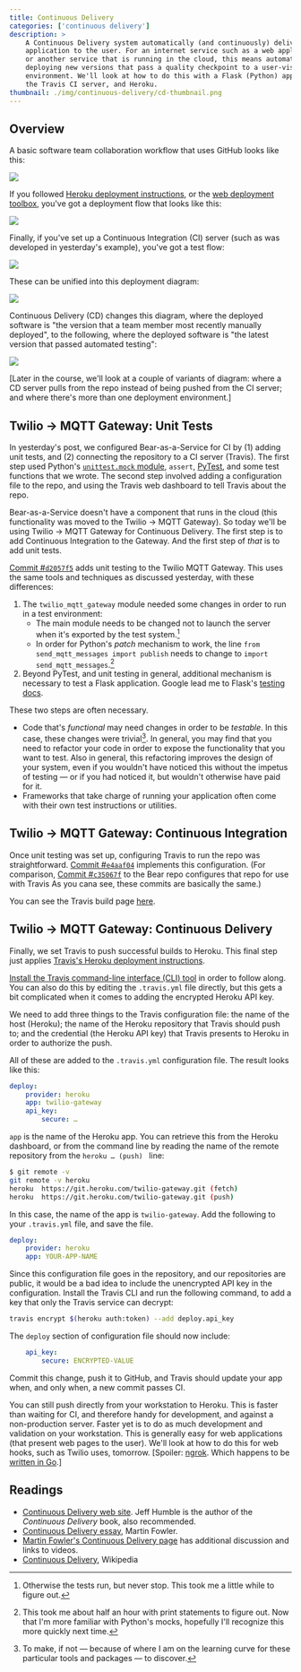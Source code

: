 ```yaml
---
title: Continuous Delivery
categories: ['continuous delivery']
description: >
    A Continuous Delivery system automatically (and continuously) delivers your
    application to the user. For an internet service such as a web application
    or another service that is running in the cloud, this means automatically
    deploying new versions that pass a quality checkpoint to a user-visible
    environment. We'll look at how to do this with a Flask (Python) application,
    the Travis CI server, and Heroku.
thumbnail: ./img/continuous-delivery/cd-thumbnail.png
---
```


## Overview

A basic software team collaboration workflow that uses GitHub looks like this:

![](./img/continuous-delivery/two-laptops.png)

If you followed [Heroku deployment instructions](https://devcenter.heroku.com/articles/getting-started-with-python#deploy-the-app), or the [web deployment toolbox](https://toolboxes.olin.build/), you've got a deployment flow that looks like this:

![](./img/continuous-delivery/heroku.png)

Finally, if you've set up a Continuous Integration (CI) server (such as
was developed in yesterday's example), you've got a test flow:

![](./img/continuous-delivery/ci.png)

These can be unified into this deployment diagram:

![](./img/continuous-delivery/heroku-and-ci.png)

Continuous Delivery (CD) changes this diagram, where the deployed software is
"the version that a team member most recently manually deployed", to the
following, where the deployed software is "the latest version that passed
automated testing":

![](./img/continuous-delivery/ci.png)

\[Later in the course, we'll look at a couple of variants of diagram: where a
CD server pulls from the repo instead of being pushed from the CI server; and
where there's more than one deployment environment.\]

## Twilio → MQTT Gateway: Unit Tests

In yesterday's post, we configured Bear-as-a-Service for CI by (1) adding unit
tests, and (2) connecting the repository to a CI server (Travis). The first step
used Python's [`unittest.mock`
module](https://docs.python.org/3/library/unittest.mock-examples.html),
`assert`, [PyTest](https://docs.pytest.org/en/latest/), and some test functions
that we wrote. The second step involved adding a configuration file to the repo,
and using the Travis web dashboard to tell Travis about the repo.

Bear-as-a-Service doesn't have a component that runs in the cloud (this
functionality was moved to the Twilio → MQTT Gateway). So today we'll be using
Twilio → MQTT Gateway for Continuous Delivery. The first step is to add Continuous
Integration to the Gateway. And the first step of *that* is to add unit tests.

[Commit #`d2057f5`](https://github.com/olin-build/twilio-mqtt-gateway/commit/d2057f51f88589e36136f4dfc689084bc2bf1253) adds unit testing to the Twilio MQTT
Gateway. This uses the same tools and techniques as discussed yesterday, with these differences:

1. The `twilio_mqtt_gateway` module needed some changes in order to run in a test environment:
    * The main module needs to be changed not to launch the server when it's exported by the test system.[^1]
    * In order for Python's *patch* mechanism to work, the line `from send_mqtt_messages import publish` needs to change to `import send_mqtt_messages`.[^2]
2. Beyond PyTest, and unit testing in general, additional mechanism is necessary to test a Flask application. Google lead me to Flask's [testing docs](http://flask.pocoo.org/docs/0.12/testing/).

[^1]: Otherwise the tests run, but never stop. This took me a little while to figure out.
[^2]: This took me about half an hour with print statements to figure out. Now that I'm more familiar with Python's mocks, hopefully I'll recognize this more quickly next time.

These two steps are often necessary.

* Code that's *functional* may need changes in order to be *testable*. In this
  case, these changes were trivial[^3]. In general, you may find that you need
  to refactor your code in order to expose the functionality that you want to
  test. Also in general, this refactoring improves the design of your system,
  even if you wouldn't have noticed this without the impetus of testing — or if
  you had noticed it, but wouldn't otherwise have paid for it.
* Frameworks that take charge of running your application often come with their
  own test instructions or utilities.

[^3]: To make, if not — because of where I am on the learning curve for these particular
      tools and packages — to discover.

## Twilio → MQTT Gateway: Continuous Integration

Once unit testing was set up, configuring Travis to run the repo was
straightforward. [Commit #`e4aaf04`](https://github.com/olin-build/twilio-mqtt-gateway/commit/e4aaf043614ee60832cff1827f5a299e44af7adc) implements this configuration.
(For comparison, [Commit #`c35067f`](https://github.com/olinlibrary/bear-as-a-service/commit/c35067f8b60d7e2964a6ef38fc60870f817aeaea) to the Bear repo configures that repo for use with Travis
 As you cana see, these commits are basically the same.)

You can see the Travis build page [here](https://travis-ci.org/olin-build/twilio-mqtt-gateway).

## Twilio → MQTT Gateway: Continuous Delivery

Finally, we set Travis to push successful builds to Heroku. This final step just applies [Travis's Heroku deployment instructions](https://docs.travis-ci.com/user/deployment/heroku/).

[Install the Travis command-line interface (CLI) tool](https://github.com/travis-ci/travis.rb#installation)
in order to follow along. You can also do this by editing the `.travis.yml` file directly,
but this gets a bit complicated when it comes to adding the encrypted Heroku API key.

We need to add three things to the Travis configuration file: the name of the
host (Heroku); the name of the Heroku repository that Travis should push to;
and the credential (the Heroku API key) that Travis presents to Heroku in order
to authorize the push.

All of these are added to the `.travis.yml` configuration file. The result
looks like this:

```yaml
deploy:
    provider: heroku
    app: twilio-gateway
    api_key:
        secure: …
```

`app` is the name of the Heroku app. You can retrieve this from the Heroku
dashboard, or from the command line by reading the name of the remote
repository from the `heroku … (push) ` line:

```bash
$ git remote -v
git remote -v heroku
heroku  https://git.heroku.com/twilio-gateway.git (fetch)
heroku  https://git.heroku.com/twilio-gateway.git (push)
```

In this case, the name of the app is `twilio-gateway`. Add the following to
your `.travis.yml` file, and save the file.

```yaml
deploy:
    provider: heroku
    app: YOUR-APP-NAME
```

Since this configuration file goes in the repository, and our repositories
are public, it would be a bad idea to include the unencrypted API key in
the configuration. Install the Travis CLI and run the following command,
to add a key that only the Travis service can decrypt:

```bash
travis encrypt $(heroku auth:token) --add deploy.api_key
```

The `deploy` section of configuration file should now include:

```yaml
    api_key:
        secure: ENCRYPTED-VALUE
```

Commit this change, push it to GitHub, and Travis should update your app
when, and only when, a new commit passes CI.

You can still push directly from your workstation to Heroku. This is faster
than waiting for CI, and therefore handy for development, and against a
non-production server. Faster yet is to do as much development and validation
on your workstation. This is generally easy for web applications (that present
web pages to the user). We'll look at how to do this for web hooks, such as
Twilio uses, tomorrow. \[Spoiler: [ngrok](https://ngrok.com). Which happens
to be [written in Go](https://github.com/inconshreveable/ngrok).\]

## Readings

* [Continuous Delivery web site](https://continuousdelivery.com). Jeff Humble is
  the author of the _Continuous Delivery_ book, also recommended.
* [Continuous Delivery essay](https://martinfowler.com/bliki/ContinuousDelivery.html), Martin Fowler.
* [Martin Fowler's Continuous Delivery
  page](https://martinfowler.com/delivery.html) has additional discussion and
  links to videos.
* [Continuous Delivery](https://en.wikipedia.org/wiki/Continuous_delivery), Wikipedia

